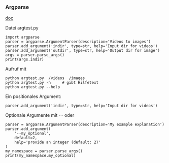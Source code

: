 ### Argparse

[doc](https://docs.python.org/3/library/argparse.html)

Datei argtest.py

```
import argparse
parser = argparse.ArgumentParser(description='Videos to images')
parser.add_argument('indir', type=str, help='Input dir for videos')
parser.add_argument('outdir', type=str, help='Output dir for image')
args = parser.parse_args()
print(args.indir)
```

Aufruf mit 

```
python argtest.py  /videos  /images
python argtest.py -h     # gibt Hilfetext
python argtest.py --help
```

Ein positionales Argument:

```
parser.add_argument('indir', type=str, help='Input dir for videos')
```

Optionale Argumente mit `--` oder 
```
parser = argparse.ArgumentParser(description='My example explanation')
parser.add_argument(
    '--my_optional',
    default=2,
    help='provide an integer (default: 2)'
)
my_namespace = parser.parse_args()
print(my_namespace.my_optional)
```